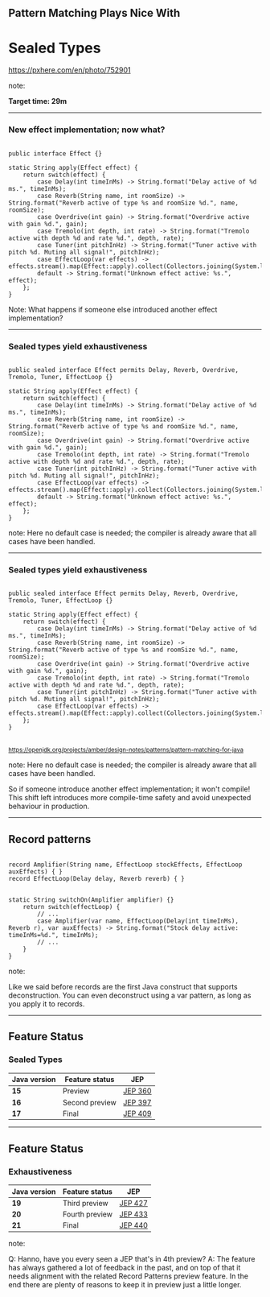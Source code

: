 <!-- .slide: data-background="img/background/final-puzzle-piece.jpg" data-background-color="black" data-background-opacity="0.4" -->

## Pattern Matching Plays Nice With

# Sealed Types <!-- .element: class="stroke" -->

<https://pxhere.com/en/photo/752901> <!-- .element: class="attribution" -->

note:

**Target time: 29m**

---

<!-- .slide: data-auto-animate" -->

### New effect implementation; now what?

<pre data-id="exhaustiveness-animation"><code class="java" data-trim data-line-numbers>
public interface Effect {}

static String apply(Effect effect) {
    return switch(effect) {
        case Delay(int timeInMs) -> String.format("Delay active of %d ms.", timeInMs);
        case Reverb(String name, int roomSize) -> String.format("Reverb active of type %s and roomSize %d.", name, roomSize);
        case Overdrive(int gain) -> String.format("Overdrive active with gain %d.", gain);
        case Tremolo(int depth, int rate) -> String.format("Tremolo active with depth %d and rate %d.", depth, rate);
        case Tuner(int pitchInHz) -> String.format("Tuner active with pitch %d. Muting all signal!", pitchInHz);
        case EffectLoop(var effects) -> effects.stream().map(Effect::apply).collect(Collectors.joining(System.lineSeparator()));
        default -> String.format("Unknown effect active: %s.", effect);
    };
}
</code></pre>

Note:
What happens if someone else introduced another effect implementation?

---

<!-- .slide: data-auto-animate" -->

### Sealed types yield exhaustiveness

<pre data-id="exhaustiveness-animation"><code class="java" data-trim data-line-numbers>
public sealed interface Effect permits Delay, Reverb, Overdrive, Tremolo, Tuner, EffectLoop {}

static String apply(Effect effect) {
    return switch(effect) {
        case Delay(int timeInMs) -> String.format("Delay active of %d ms.", timeInMs);
        case Reverb(String name, int roomSize) -> String.format("Reverb active of type %s and roomSize %d.", name, roomSize);
        case Overdrive(int gain) -> String.format("Overdrive active with gain %d.", gain);
        case Tremolo(int depth, int rate) -> String.format("Tremolo active with depth %d and rate %d.", depth, rate);
        case Tuner(int pitchInHz) -> String.format("Tuner active with pitch %d. Muting all signal!", pitchInHz);
        case EffectLoop(var effects) -> effects.stream().map(Effect::apply).collect(Collectors.joining(System.lineSeparator()));
        default -> String.format("Unknown effect active: %s.", effect);
    };
}
</code></pre>

note:
Here no default case is needed; the compiler is already aware that all cases have been handled.

---

<!-- .slide: data-auto-animate" -->

### Sealed types yield exhaustiveness

<pre data-id="exhaustiveness-animation"><code class="java" data-trim data-line-numbers>
public sealed interface Effect permits Delay, Reverb, Overdrive, Tremolo, Tuner, EffectLoop {}

static String apply(Effect effect) {
    return switch(effect) {
        case Delay(int timeInMs) -> String.format("Delay active of %d ms.", timeInMs);
        case Reverb(String name, int roomSize) -> String.format("Reverb active of type %s and roomSize %d.", name, roomSize);
        case Overdrive(int gain) -> String.format("Overdrive active with gain %d.", gain);
        case Tremolo(int depth, int rate) -> String.format("Tremolo active with depth %d and rate %d.", depth, rate);
        case Tuner(int pitchInHz) -> String.format("Tuner active with pitch %d. Muting all signal!", pitchInHz);
        case EffectLoop(var effects) -> effects.stream().map(Effect::apply).collect(Collectors.joining(System.lineSeparator()));
    };
}
</code></pre>

<br/>
<small>
<a href="https://openjdk.org/projects/amber/design-notes/patterns/pattern-matching-for-java">https://openjdk.org/projects/amber/design-notes/patterns/pattern-matching-for-java</a>
</small>

note:
Here no default case is needed; the compiler is already aware that all cases have been handled.

So if someone introduce another effect implementation; it won't compile!
This shift left introduces more compile-time safety and avoid unexpected behaviour in production.

---

<!---.slide: data-visibility="hidden" -->
<!-- .slide: data-auto-animate" -->

## Record patterns

<pre><code class="java" data-trim data-line-numbers>
record Amplifier(String name, EffectLoop stockEffects, EffectLoop auxEffects) { }
record EffectLoop(Delay delay, Reverb reverb) { }
</code></pre>

<pre><code class="java" data-trim data-line-numbers>
static String switchOn(Amplifier amplifier) {}
    return switch(effectLoop) {
        // ...
        case Amplifier(var name, EffectLoop(Delay(int timeInMs), Reverb r), var auxEffects) -> String.format("Stock delay active: timeInMs=%d.", timeInMs);
        // ...
    } 
}
</code></pre>

note:

Like we said before records are the first Java construct that supports deconstruction.
You can even deconstruct using a var pattern, as long as you apply it to records.

---

## Feature Status

### Sealed Types

<table style="font-size: 100%">
    <thead>
        <tr>
            <th>Java version</th>
            <th>Feature status</th>
            <th>JEP</th>
        </tr>
    </thead>
    <tbody>
        <tr class="greyed-out">
            <td><strong>15</strong></td>
            <td>Preview</td>
            <td><a href="https://openjdk.java.net/jeps/360">JEP 360</a></td>
        </tr>
        <tr class="greyed-out">
            <td><strong>16</strong></td>
            <td>Second preview</td>
            <td><a href="https://openjdk.java.net/jeps/397">JEP 397</a></td>
        </tr>
        <tr>
            <td><strong>17</strong></td>
            <td>Final</td>
            <td><a href="https://openjdk.java.net/jeps/409">JEP 409</a></td>
        </tr>
    </tbody>
</table>

---

## Feature Status

### Exhaustiveness

<table style="font-size: 100%">
    <thead>
        <tr>
            <th>Java version</th>
            <th>Feature status</th>
            <th>JEP</th>
        </tr>
    </thead>
    <tbody>
        <tr class="greyed-out">
            <td><strong>19</strong></td>
            <td>Third preview <br/></td>
            <td><a href="https://openjdk.java.net/jeps/427">JEP 427</a></td>
        </tr>
        <tr class="greyed-out">
            <td><strong>20</strong></td>
            <td>Fourth preview <br/></td>
            <td><a href="https://openjdk.java.net/jeps/433">JEP 433</a></td>
        </tr>
        <tr>
            <td><strong>21</strong></td>
            <td>Final<br/></td>
            <td><a href="https://openjdk.java.net/jeps/440">JEP 440</a></td>
        </tr>                       
    </tbody>
</table>

note:

Q: Hanno, have you every seen a JEP that's in 4th preview?
A: The feature has always gathered a lot of feedback in the past, and on top of that it needs alignment with the related Record Patterns preview feature. In the end there are plenty of reasons to keep it in preview just a little longer.
